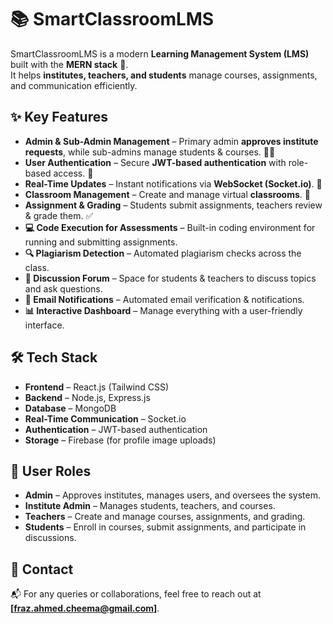 # 📚 SmartClassroomLMS  

SmartClassroomLMS is a modern **Learning Management System (LMS)** built with the **MERN stack** 🚀.  
It helps **institutes, teachers, and students** manage courses, assignments, and communication efficiently.  

## ✨ Key Features  

- **Admin & Sub-Admin Management** – Primary admin **approves institute requests**, while sub-admins manage students & courses. 👩‍💻  
- **User Authentication** – Secure **JWT-based authentication** with role-based access. 🔐  
- **Real-Time Updates** – Instant notifications via **WebSocket (Socket.io)**. 📢  
- **Classroom Management** – Create and manage virtual **classrooms**. 🏫  
- **Assignment & Grading** – Students submit assignments, teachers review & grade them. ✅  
- **💻 Code Execution for Assessments** – Built-in coding environment for running and submitting assignments.  
- **🔍 Plagiarism Detection** – Automated plagiarism checks across the class.  
- **💬 Discussion Forum** – Space for students & teachers to discuss topics and ask questions.  
- **📧 Email Notifications** – Automated email verification & notifications.  
- **📊 Interactive Dashboard** – Manage everything with a user-friendly interface.  

## 🛠️ Tech Stack  

- **Frontend** – React.js (Tailwind CSS)  
- **Backend** – Node.js, Express.js  
- **Database** – MongoDB  
- **Real-Time Communication** – Socket.io  
- **Authentication** – JWT-based authentication  
- **Storage** – Firebase (for profile image uploads)  

## 👥 User Roles  

- **Admin** – Approves institutes, manages users, and oversees the system.  
- **Institute Admin** – Manages students, teachers, and courses.  
- **Teachers** – Create and manage courses, assignments, and grading.  
- **Students** – Enroll in courses, submit assignments, and participate in discussions.  


## 📩 Contact  

📬 For any queries or collaborations, feel free to reach out at **[fraz.ahmed.cheema@gmail.com]**.  
